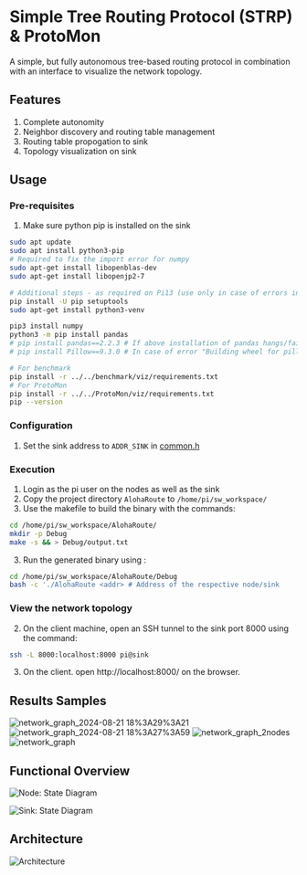 # Simple Tree Routing Protocol (STRP) & ProtoMon
A simple, but fully autonomous tree-based routing protocol in combination with an interface to visualize the network topology.

## Features
1. Complete autonomity
2. Neighbor discovery and routing table management
3. Routing table propogation to sink
4. Topology visualization on sink

## Usage
### Pre-requisites
1. Make sure python pip is installed on the sink
```bash
sudo apt update
sudo apt install python3-pip
# Required to fix the import error for numpy
sudo apt-get install libopenblas-dev
sudo apt-get install libopenjp2-7

# Additional steps - as required on Pi13 (use only in case of errors in GUI logs)
pip install -U pip setuptools
sudo apt-get install python3-venv

pip3 install numpy
python3 -m pip install pandas
# pip install pandas==2.2.3 # If above installation of pandas hangs/fails
# pip install Pillow==9.3.0 # In case of error "Building wheel for pillow (pyproject.toml) did not run successfully."

# For benchmark
pip install -r ../../benchmark/viz/requirements.txt
# For ProtoMon
pip install -r ../../ProtoMon/viz/requirements.txt
pip --version
``` 

### Configuration
1. Set the sink address to `ADDR_SINK` in [common.h](common.h#L13)

### Execution
1. Login as the pi user on the nodes as well as the sink
1. Copy the project directory `AlohaRoute` to `/home/pi/sw_workspace/` 
2. Use the makefile to build the binary with the commands:
```bash
cd /home/pi/sw_workspace/AlohaRoute/
mkdir -p Debug
make -s && > Debug/output.txt
```
3. Run the generated binary using :
```bash
cd /home/pi/sw_workspace/AlohaRoute/Debug
bash -c './AlohaRoute <addr> # Address of the respective node/sink
```

### View the network topology
2. On the client machine, open an SSH tunnel to the sink port 8000 using the command:
```bash
ssh -L 8000:localhost:8000 pi@sink
```
3. On the client. open http://localhost:8000/ on the browser.

## Results Samples

![network_graph_2024-08-21 18%3A29%3A21](https://github.com/user-attachments/assets/c3171cee-83f8-456c-8e2f-d6f553f0e296)
![network_graph_2024-08-21 18%3A27%3A59](https://github.com/user-attachments/assets/9f58df68-840c-4bc7-974b-743b55e98aa7)
![network_graph_2nodes](https://github.com/user-attachments/assets/cf218bf2-39a8-45b8-9f5f-6d62913d972c)
![network_graph](https://github.com/user-attachments/assets/cbe31ae0-7998-4695-b664-abddb38d3f26)



## Functional Overview

![Node: State Diagram](https://github.com/user-attachments/assets/498ceb98-5ee0-46b6-a2e8-7865197b7c7a)

![Sink: State Diagram](https://github.com/user-attachments/assets/61f38c28-a1f6-45cd-a0e0-7a96af3caffd)

## Architecture

![Architecture](https://github.com/user-attachments/assets/2a767383-09fb-4f22-9d32-f471772b138a)
